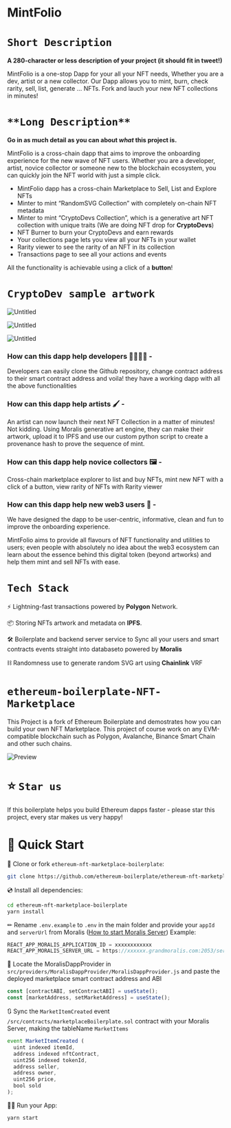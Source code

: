 # MintFolio

# `Short Description`

**A 280-character or less description of your project (it should fit in tweet!)**

MintFolio is a one-stop Dapp for your all your NFT needs, Whether you are a dev, artist or a new collector. Our Dapp allows you to mint, burn, check rarity, sell, list, generate ... NFTs. Fork and lauch your new NFT collections in minutes!

# `**Long Description**`

**Go in as much detail as you can about *what* this project is.**

MintFolio is a cross-chain dapp that aims to improve the onboarding experience for the new wave of NFT users. Whether you are a developer, artist, novice collector or someone new to the blockchain ecosystem, you can quickly join the NFT world with just a simple click.

- MintFolio dapp has a cross-chain Marketplace to Sell, List and Explore NFTs
- Minter to mint “RandomSVG Collection” with completely on-chain NFT metadata
- Minter to mint “CryptoDevs Collection”, which is a generative art NFT collection with unique traits (We are doing NFT drop for **CryptoDevs**)
- NFT Burner to burn your CryptoDevs and earn rewards
- Your collections page lets you view all your NFTs in your wallet
- Rarity viewer to see the rarity of an NFT in its collection
- Transactions page to see all your actions and events

All the functionality is achievable using a click of a **button**!

# `CryptoDev sample artwork`

![Untitled](MintFolio%20424c1512688f4f7ca301e50d491a481e/Untitled.png)

![Untitled](MintFolio%20424c1512688f4f7ca301e50d491a481e/Untitled%201.png)

![Untitled](MintFolio%20424c1512688f4f7ca301e50d491a481e/Untitled%202.png)

### **How can this dapp help developers 👩‍💻🧑‍💻 -**

Developers can easily clone the Github repository, change contract address to their smart contract address and voila! they have a working dapp with all the above functionalities

### **How can this dapp help artists 🖌 -**

An artist can now launch their next NFT Collection in a matter of minutes! Not kidding. Using Moralis generative art engine, they can make their artwork, upload it to IPFS and use our custom python script to create a provenance hash to prove the sequence of mint.

### **How can this dapp help novice collectors 🖼 -**

Cross-chain marketplace explorer to list and buy NFTs, mint new NFT with a click of a button, view rarity of NFTs with Rarity viewer

### **How can this dapp help new web3 users 👋 -**

We have designed the dapp to be user-centric, informative, clean and fun to improve the onboarding experience.

MintFolio aims to provide all flavours of NFT functionality and utilities to users; even people with absolutely no idea about the web3 ecosystem can learn about the essence behind this digital token (beyond artworks) and help them mint and sell NFTs with ease.

# `Tech Stack`
⚡ Lightning-fast transactions powered by **Polygon** Network.

📦 Storing NFTs artwork and metadata on **IPFS**.

🛠 Boilerplate and backend server service to Sync all your users and smart contracts events straight into databaseto powered by **Moralis**

⛓ Randomness use to generate random SVG art using **Chainlink** VRF


# `ethereum-boilerplate-NFT-Marketplace`

This Project is a fork of Ethereum Boilerplate and demostrates how you can build your own NFT Marketplace. This project of course work on any EVM-compatible blockchain such as Polygon, Avalanche, Binance Smart Chain and other such chains.

![Preview](preview.gif)

# ⭐️ `Star us`
If this boilerplate helps you build Ethereum dapps faster - please star this project, every star makes us very happy!

# 🚀 Quick Start

📄 Clone or fork `ethereum-nft-marketplace-boilerplate`:
```sh
git clone https://github.com/ethereum-boilerplate/ethereum-nft-marketplace-boilerplate.git
```
💿 Install all dependencies:
```sh
cd ethereum-nft-marketplace-boilerplate
yarn install 
```
✏ Rename `.env.example` to `.env` in the main folder and provide your `appId` and `serverUrl` from Moralis ([How to start Moralis Server](https://docs.moralis.io/moralis-server/getting-started/create-a-moralis-server)) 
Example:
```jsx
REACT_APP_MORALIS_APPLICATION_ID = xxxxxxxxxxxx
REACT_APP_MORALIS_SERVER_URL = https://xxxxxx.grandmoralis.com:2053/server
```

🔎 Locate the MoralisDappProvider in `src/providers/MoralisDappProvider/MoralisDappProvider.js` and paste the deployed marketplace smart contract address and ABI
```jsx
const [contractABI, setContractABI] = useState();
const [marketAddress, setMarketAddress] = useState();
```

🔃 Sync the `MarketItemCreated` event `/src/contracts/marketplaceBoilerplate.sol` contract with your Moralis Server, making the tableName `MarketItems`
```jsx
event MarketItemCreated (
  uint indexed itemId,
  address indexed nftContract,
  uint256 indexed tokenId,
  address seller,
  address owner,
  uint256 price,
  bool sold
);
```


🚴‍♂️ Run your App:
```sh
yarn start
```


